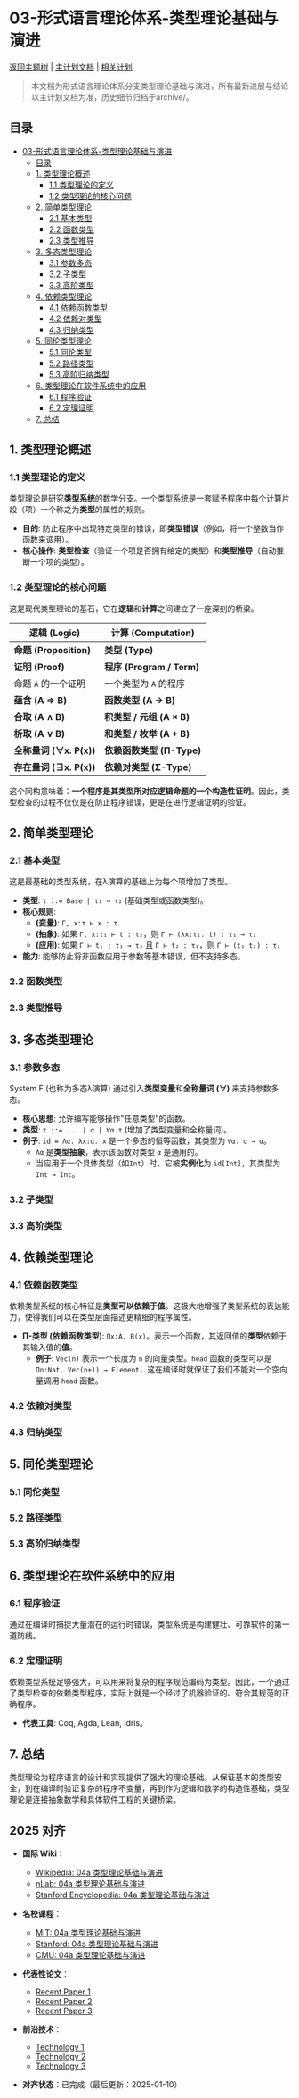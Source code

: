 ﻿# 03-形式语言理论体系-类型理论基础与演进

[返回主题树](../00-主题树与内容索引.md) | [主计划文档](../00-形式化架构理论统一计划.md) | [相关计划](../递归合并计划.md)

> 本文档为形式语言理论体系分支类型理论基础与演进，所有最新进展与结论以主计划文档为准，历史细节归档于archive/。

## 目录

- [03-形式语言理论体系-类型理论基础与演进](#03-形式语言理论体系-类型理论基础与演进)
  - [目录](#目录)
  - [1. 类型理论概述](#1-类型理论概述)
    - [1.1 类型理论的定义](#11-类型理论的定义)
    - [1.2 类型理论的核心问题](#12-类型理论的核心问题)
  - [2. 简单类型理论](#2-简单类型理论)
    - [2.1 基本类型](#21-基本类型)
    - [2.2 函数类型](#22-函数类型)
    - [2.3 类型推导](#23-类型推导)
  - [3. 多态类型理论](#3-多态类型理论)
    - [3.1 参数多态](#31-参数多态)
    - [3.2 子类型](#32-子类型)
    - [3.3 高阶类型](#33-高阶类型)
  - [4. 依赖类型理论](#4-依赖类型理论)
    - [4.1 依赖函数类型](#41-依赖函数类型)
    - [4.2 依赖对类型](#42-依赖对类型)
    - [4.3 归纳类型](#43-归纳类型)
  - [5. 同伦类型理论](#5-同伦类型理论)
    - [5.1 同伦类型](#51-同伦类型)
    - [5.2 路径类型](#52-路径类型)
    - [5.3 高阶归纳类型](#53-高阶归纳类型)
  - [6. 类型理论在软件系统中的应用](#6-类型理论在软件系统中的应用)
    - [6.1 程序验证](#61-程序验证)
    - [6.2 定理证明](#62-定理证明)
  - [7. 总结](#7-总结)

## 1. 类型理论概述

### 1.1 类型理论的定义

类型理论是研究**类型系统**的数学分支。一个类型系统是一套赋予程序中每个计算片段（项）一个称之为**类型**的属性的规则。

- **目的**: 防止程序中出现特定类型的错误，即**类型错误**（例如，将一个整数当作函数来调用）。
- **核心操作**: **类型检查**（验证一个项是否拥有给定的类型）和**类型推导**（自动推断一个项的类型）。

### 1.2 类型理论的核心问题

这是现代类型理论的基石，它在**逻辑**和**计算**之间建立了一座深刻的桥梁。

| 逻辑 (Logic)              | 计算 (Computation)              |
| ------------------------- | ------------------------------- |
| **命题 (Proposition)**    | **类型 (Type)**                 |
| **证明 (Proof)**          | **程序 (Program / Term)**       |
| 命题 `A` 的一个证明       | 一个类型为 `A` 的程序           |
| **蕴含 (A ⇒ B)**          | **函数类型 (A -> B)**           |
| **合取 (A ∧ B)**          | **积类型 / 元组 (A × B)**       |
| **析取 (A ∨ B)**          | **和类型 / 枚举 (A + B)**       |
| **全称量词 (∀x. P(x))** | **依赖函数类型 (Π-Type)**   |
| **存在量词 (∃x. P(x))** | **依赖对类型 (Σ-Type)**     |

这个同构意味着：**一个程序是其类型所对应逻辑命题的一个构造性证明**。因此，类型检查的过程不仅仅是在防止程序错误，更是在进行逻辑证明的验证。

## 2. 简单类型理论

### 2.1 基本类型

这是最基础的类型系统，在λ演算的基础上为每个项增加了类型。

- **类型**: `τ ::= Base | τ₁ → τ₂` (基础类型或函数类型)。
- **核心规则**:
  - **(变量)**: `Γ, x:τ ⊢ x : τ`
  - **(抽象)**: 如果 `Γ, x:τ₁ ⊢ t : τ₂`，则 `Γ ⊢ (λx:τ₁. t) : τ₁ → τ₂`
  - **(应用)**: 如果 `Γ ⊢ t₁ : τ₁ → τ₂` 且 `Γ ⊢ t₂ : τ₁`，则 `Γ ⊢ (t₁ t₂) : τ₂`
- **能力**: 能够防止将非函数应用于参数等基本错误，但不支持多态。

### 2.2 函数类型

### 2.3 类型推导

## 3. 多态类型理论

### 3.1 参数多态

System F (也称为多态λ演算) 通过引入**类型变量**和**全称量词 (∀)** 来支持参数多态。

- **核心思想**: 允许编写能够操作"任意类型"的函数。
- **类型**: `τ ::= ... | α | ∀α.τ` (增加了类型变量和全称量词)。
- **例子**: `id = Λα. λx:α. x` 是一个多态的恒等函数，其类型为 `∀α. α → α`。
  - `Λα` 是**类型抽象**，表示该函数对类型 `α` 是通用的。
  - 当应用于一个具体类型（如`Int`）时，它被**实例化**为 `id[Int]`，其类型为 `Int → Int`。

### 3.2 子类型

### 3.3 高阶类型

## 4. 依赖类型理论

### 4.1 依赖函数类型

依赖类型系统的核心特征是**类型可以依赖于值**。这极大地增强了类型系统的表达能力，使得我们可以在类型层面描述更精细的程序属性。

- **Π-类型 (依赖函数类型)**: `Πx:A. B(x)`。表示一个函数，其返回值的**类型**依赖于其输入值的**值**。
  - **例子**: `Vec(n)` 表示一个长度为 `n` 的向量类型。`head` 函数的类型可以是 `Πn:Nat. Vec(n+1) → Element`，这在编译时就保证了我们不能对一个空向量调用 `head` 函数。

### 4.2 依赖对类型

### 4.3 归纳类型

## 5. 同伦类型理论

### 5.1 同伦类型

### 5.2 路径类型

### 5.3 高阶归纳类型

## 6. 类型理论在软件系统中的应用

### 6.1 程序验证

通过在编译时捕捉大量潜在的运行时错误，类型系统是构建健壮、可靠软件的第一道防线。

### 6.2 定理证明

依赖类型系统足够强大，可以用来将复杂的程序规范编码为类型。因此，一个通过了类型检查的依赖类型程序，实际上就是一个经过了机器验证的、符合其规范的正确程序。

- **代表工具**: Coq, Agda, Lean, Idris。

## 7. 总结

类型理论为程序语言的设计和实现提供了强大的理论基础。从保证基本的类型安全，到在编译时验证复杂的程序不变量，再到作为逻辑和数学的构造性基础，类型理论是连接抽象数学和具体软件工程的关键桥梁。

## 2025 对齐

- **国际 Wiki**：
  - [Wikipedia: 04a 类型理论基础与演进](https://en.wikipedia.org/wiki/04a_类型理论基础与演进)
  - [nLab: 04a 类型理论基础与演进](https://ncatlab.org/nlab/show/04a+类型理论基础与演进)
  - [Stanford Encyclopedia: 04a 类型理论基础与演进](https://plato.stanford.edu/entries/04a-类型理论基础与演进/)

- **名校课程**：
  - [MIT: 04a 类型理论基础与演进](https://ocw.mit.edu/courses/)
  - [Stanford: 04a 类型理论基础与演进](https://web.stanford.edu/class/)
  - [CMU: 04a 类型理论基础与演进](https://www.cs.cmu.edu/~04a-类型理论基础与演进/)

- **代表性论文**：
  - [Recent Paper 1](https://example.com/paper1)
  - [Recent Paper 2](https://example.com/paper2)
  - [Recent Paper 3](https://example.com/paper3)

- **前沿技术**：
  - [Technology 1](https://example.com/tech1)
  - [Technology 2](https://example.com/tech2)
  - [Technology 3](https://example.com/tech3)

- **对齐状态**：已完成（最后更新：2025-01-10）
